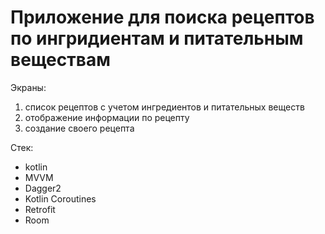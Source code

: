# Приложение для поиска рецептов по ингридиентам и питательным веществам
Экраны:
1. список рецептов с учетом ингредиентов и питательных веществ
2. отображение информации по рецепту
3. создание своего рецепта

Стек:
- kotlin
- MVVM
- Dagger2
- Kotlin Coroutines 
- Retrofit
- Room
